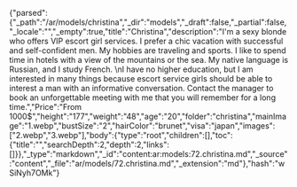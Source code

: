 {"parsed":{"_path":"/ar/models/christina","_dir":"models","_draft":false,"_partial":false,"_locale":"","_empty":true,"title":"Christina","description":"I'm a sexy blonde who offers VIP escort girl services.  I prefer a chic vacation with successful and self-confident men.  My hobbies are traveling and sports. I like to spend time in hotels with a view of the mountains or the sea. My native language is Russian, and I study French. \nI have no higher education, but I am interested in many things because escort service girls should be able to interest a man with an informative conversation.  Contact the manager to book an unforgettable meeting with me that you will remember for a long time.","Price":"From 1000$","height":"177","weight":"48","age":"20","folder":"christina","mainImage":"1.webp","bustSize":"2","hairColor":"brunet","visa":"japan","images":["2.webp","3.webp"],"body":{"type":"root","children":[],"toc":{"title":"","searchDepth":2,"depth":2,"links":[]}},"_type":"markdown","_id":"content:ar:models:72.christina.md","_source":"content","_file":"ar/models/72.christina.md","_extension":"md"},"hash":"wSiNyh7OMk"}